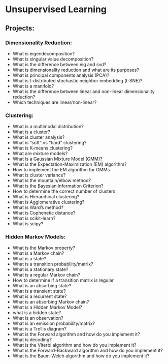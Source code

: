 # Unsupervised Learning

## Projects:

### Dimensionality Reduction:
- What is eigendecomposition?
- What is singular value decomposition?
- What is the difference between eig and svd?
- What is dimensionality reduction and what are its purposes?
- What is principal components analysis (PCA)?
- What is t-distributed stochastic neighbor embedding (t-SNE)?
- What is a manifold?
- What is the difference between linear and non-linear dimensionality reduction?
- Which techniques are linear/non-linear?

### Clustering:
- What is a multimodal distribution?
- What is a cluster?
- What is cluster analysis?
- What is “soft” vs “hard” clustering?
- What is K-means clustering?
- What are mixture models?
- What is a Gaussian Mixture Model (GMM)?
- What is the Expectation-Maximization (EM) algorithm?
- How to implement the EM algorithm for GMMs
- What is cluster variance?
- What is the mountain/elbow method?
- What is the Bayesian Information Criterion?
- How to determine the correct number of clusters
- What is Hierarchical clustering?
- What is Agglomerative clustering?
- What is Ward’s method?
- What is Cophenetic distance?
- What is scikit-learn?
- What is scipy?

### Hidden Markov Models:
- What is the Markov property?
- What is a Markov chain?
- What is a state?
- What is a transition probability/matrix?
- What is a stationary state?
- What is a regular Markov chain?
- How to determine if a transition matrix is regular
- What is an absorbing state?
- What is a transient state?
- What is a recurrent state?
- What is an absorbing Markov chain?
- What is a Hidden Markov Model?
- what is a hidden state?
- What is an observation?
- What is an emission probability/matrix?
- What is a Trellis diagram?
- What is the Forward algorithm and how do you implement it?
- What is decoding?
- What is the Viterbi algorithm and how do you implement it?
- What is the Forward-Backward algorithm and how do you implement it?
- What is the Baum-Welch algorithm and how do you implement it?
